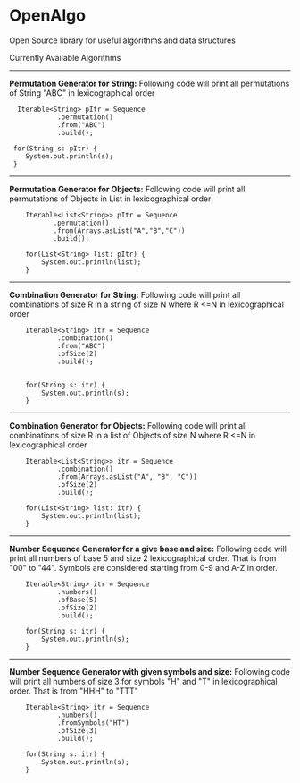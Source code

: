 # OpenAlgo
Open Source library for useful algorithms and data structures

Currently Available Algorithms

***
**Permutation Generator for String:**
Following code will print all permutations of String "ABC" in lexicographical order


                
      Iterable<String> pItr = Sequence
                .permutation()
                .from("ABC")
                .build();

     for(String s: pItr) {
        System.out.println(s);
     }

***
**Permutation Generator for Objects:**
Following code will print all permutations of Objects in List in lexicographical order
 
        Iterable<List<String>> pItr = Sequence
               .permutation()
               .from(Arrays.asList("A","B","C"))
               .build();

        for(List<String> list: pItr) {
            System.out.println(list);
        }

***
**Combination Generator for String:**
Following code will print all combinations of size R in a string of size N where R <=N in lexicographical order

        Iterable<String> itr = Sequence
                .combination()
                .from("ABC")
                .ofSize(2)
                .build();


        for(String s: itr) {
            System.out.println(s);
        } 

***

**Combination Generator for Objects:**
Following code will print all combinations of size R in a list of Objects of size N where R <=N in lexicographical order

        Iterable<List<String>> itr = Sequence
                .combination()
                .from(Arrays.asList("A", "B", "C"))
                .ofSize(2)
                .build();

        for(List<String> list: itr) {
            System.out.println(list);
        }

***
**Number Sequence Generator for a give base and size:**
Following code will print all numbers of base 5 and size 2 lexicographical order. That is from "00" to "44". Symbols are considered starting from 0-9 and A-Z in order.

        Iterable<String> itr = Sequence
                .numbers()
                .ofBase(5)
                .ofSize(2)
                .build();

        for(String s: itr) {
            System.out.println(s);
        }
***
**Number Sequence Generator with given symbols and size:**
Following code will print all numbers of size 3 for symbols "H" and "T" in lexicographical order. That is from "HHH" to "TTT"

        Iterable<String> itr = Sequence
                .numbers()
                .fromSymbols("HT")
                .ofSize(3)
                .build();

        for(String s: itr) {
            System.out.println(s);
        }
